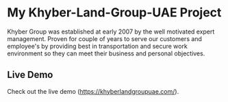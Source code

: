 # My Khyber-Land-Group-UAE Project

Khyber Group was established at early 2007 by the well motivated expert management. Proven for couple of years to serve our customers and employee's by providing best in transportation and secure work environment so they can meet their business and personal objectives.

## Live Demo

Check out the live demo (https://khyberlandgroupuae.com/).